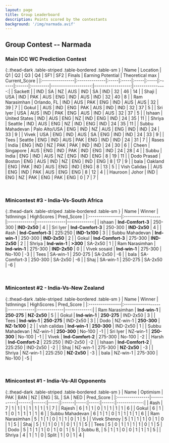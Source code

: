 ```yaml
---
layout: page
title: Group Leaderboard
description: Points scored by the contestants
background: '/img/narmada.avif'
---
```


## Group Contest -- Narmada


### Main ICC WC Prediction Contest


{:.thead-dark .table-striped .table-bordered .table-sm }
| Name            | Location      | Q1   | Q2   | Q3   | Q4   | SF1   | SF2   | Finals   |   Earning Potential |   Theoretical max |   Current_Score |
|:----------------|:--------------|:-----|:-----|:-----|:-----|:------|:------|:---------|--------------------:|------------------:|----------------:|
| Sackett         |               | IND  | SA   | NZ   | AUS  | IND   | SA    | IND      |                  32 |                46 |              14 |
| Shaji           | USA           | IND  | PAK  | AUS  | ENG  | IND   | AUS   | IND      |                  32 |                40 |               8 |
| Ram Narasimhan  | Orlando, FL   | IND  | AUS  | PAK  | ENG  | IND   | AUS   | AUS      |                  32 |                39 |               7 |
| Gokul           |               | AUS  | IND  | ENG  | PAK  | AUS   | IND   | IND      |                  32 |                37 |               5 |
| Sri Iyer        | USA           | AUS  | IND  | PAK  | ENG  | AUS   | IND   | AUS      |                  32 |                37 |               5 |
| Ishaan          | United States | IND  | AUS  | ENG  | NZ   | IND   | ENG   | IND      |                  24 |                35 |              11 |
| Shriya          | Seattle       | IND  | AUS  | ENG  | NZ   | IND   | ENG   | IND      |                  24 |                35 |              11 |
| Subbu Mahadevan | Palo Alto/USA | ENG  | IND  | NZ   | AUS  | ENG   | IND   | IND      |                  24 |                33 |               9 |
| Vivek           | USA           | ENG  | IND  | AUS  | SA   | ENG   | IND   | IND      |                  24 |                33 |               9 |
| Tees            | Seattle       | ENG  | IND  | AUS  | PAK  | ENG   | IND   | IND      |                  24 |                31 |               7 |
| Rases           | India         | ENG  | IND  | NZ   | PAK  | PAK   | IND   | IND      |                  24 |                30 |               6 |
| Cheen           | Singapore     | AUS  | ENG  | IND  | PAK  | IND   | ENG   | IND      |                  24 |                28 |               4 |
| Subbu           | India         | ENG  | IND  | AUS  | NZ   | ENG   | IND   | ENG      |                   8 |                19 |              11 |
| Dodo Prasad     | Boston        | ENG  | AUS  | IND  | NZ   | ENG   | IND   | ENG      |                   8 |                17 |               9 |
| bala            | Oakland       | ENG  | PAK  | IND  | AUS  | ENG   | IND   | ENG      |                   8 |                13 |               5 |
| Vish Calidas    |               | AUS  | ENG  | IND  | PAK  | AUS   | ENG   | ENG      |                   8 |                12 |               4 |
| Hauroon         | Johor         | IND  | ENG  | NZ   | PAK  | ENG   | PAK   | ENG      |                   0 |                 7 |               7 |

 <br>

### Minicontest #3 - India-Vs-South Africa


{:.thead-dark .table-striped .table-bordered .table-sm }
| Name            | Winner            | 1stInnings   | HighScores    |   Pred_Score |
|:----------------|:------------------|:-------------|:--------------|-------------:|
| ishaan          | **Ind-Comfort-3** | 250-300      | **IND-2x50**  |            4 |
| Sri Iyer        | **Ind-Comfort-3** | 250-300      | **IND-2x50**  |            4 |
| #ash            | **Ind-Comfort-3** | 225:250      | **IND-1x100** |            3 |
| Subbu Mahadevan | **Ind-win-1**     | 250-300      | **IND-2x50**  |            2 |
| Gokul           | **Ind-Comfort-3** | 275-300      | **IND-2x50**  |            2 |
| Shriya          | **Ind-win-1**     | **>300**     | SA-2x50       |            1 |
| Ram Narasimhan  | **Ind-win-1**     | 275-300      | **IND-2x50**  |            0 |
| Vivek sosaid    | **Ind-win-1**     | 275-300      | No-100        |           -3 |
| Tees            | SA-win-1          | 250-275      | SA-2x50       |           -6 |
| bala            | SA-Comfort-3      | 250-300      | SA-2x50       |           -6 |
| Shaj            | SA-win-1          | 250-275      | SA-2x50       |           -6 |

<br>

### Minicontest #2 - India-Vs-New Zealand


{:.thead-dark .table-striped .table-bordered .table-sm }
| Name            | Winner            | 1stInnings   | HighScores   |   Pred_Score |
|:----------------|:------------------|:-------------|:-------------|-------------:|
| Ram Narasimhan  | **Ind-win-1**     | **250-275**  | **NZ-2x50**  |            5 |
| Gokul           | **Ind-win-1**     | **250-275**  | IND-2x50     |            3 |
| Tees            | **Ind-win-1**     | **250-275**  | IND-2x50     |            3 |
| Dodo            | NZ-win-1          | **250-300**  | **NZ-1x100** |            2 |
| vish calidas    | **Ind-win-1**     | **250-300**  | IND-2x50     |            1 |
| Subbu Mahadevan | NZ-win-1          | **250-300**  | No-100       |           -1 |
| Sri Iyer        | NZ-win-1          | **250-300**  | No-100       |           -1 |
| Vivek           | **Ind-Comfort-2** | 275-300      | No-100       |           -2 |
| Harsh           | **Ind-Comfort-2** | 225:250      | IND-2x50     |           -2 |
| Ishaan          | **Ind-Comfort-2** | 225:250      | IND-2x50     |           -2 |
| Shaj            | NZ-win-1          | 275-300      | **NZ-2x50**  |           -3 |
| Shriya          | NZ-win-1          | 225:250      | **NZ-2x50**  |           -3 |
| bala            | NZ-win-1          | 275-300      | No-100       |           -5 |

<br>

### Minicontest #1 - India-Vs-All Opponents


{:.thead-dark .table-striped .table-bordered .table-sm }
| Name            |   Optimism |   PAK |   BAN |   NZ | ENG   |   SL |   SA |   NED |   Pred_Score |
|:----------------|-----------:|------:|------:|-----:|:------|-----:|-----:|------:|-------------:|
| #ash            |          7 |     1 |     1 |    1 | 1     |    1 |    1 |     1 |            7 |
| Rajesh          |          6 |     1 |     1 |    0 | 1     |    1 |    1 |     1 |            6 |
| Gokul           |          6 |     1 |     1 |    0 | 1     |    1 |    1 |     1 |            6 |
| Subbu Mahadevan |          6 |     1 |     1 |    0 | 1     |    1 |    1 |     1 |            6 |
| Ram Narasimhan  |          5 |     1 |     1 |    0 | 1     |    1 |    0 |     1 |            5 |
| Vivek Shenoy    |          5 |     1 |     1 |    1 | 0     |    1 |    0 |     1 |            5 |
| Shaj            |          5 |     1 |     1 |    0 | 1     |    0 |    1 |     1 |            5 |
| Tees            |          5 |     0 |     1 |    1 | 1     |    1 |    0 |     1 |            5 |
| Dodo            |          5 |     1 |     1 |    1 | 0     |    1 |    0 |     1 |            5 |
| Subbu B,        |          5 |     1 |     1 |    0 | 0     |    1 |    1 |     1 |            5 |
| Shriya          |          4 |     1 |     1 |    0 | Split |    1 |    0 |     1 |            4 |

<br>
